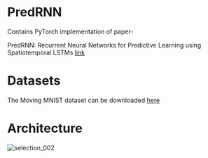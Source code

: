 # PredRNN


Contains PyTorch implementation of paper-

PredRNN: Recurrent Neural Networks for Predictive Learning using Spatiotemporal LSTMs
[link](https://papers.nips.cc/paper/6689-predrnn-recurrent-neural-networks-for-predictive-learning-using-spatiotemporal-lstms)


# Datasets
The Moving MNIST dataset can be downloaded [here](http://www.cs.toronto.edu/~nitish/unsupervised_video/)


# Architecture
![selection_002](https://user-images.githubusercontent.com/16559097/38757163-a376586c-3f89-11e8-9728-d263e3e5097d.png)

